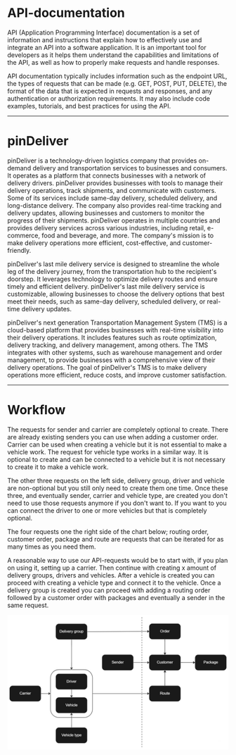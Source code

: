 # API-documentation

API (Application Programming Interface) documentation is a set of information and instructions that explain how to effectively use and integrate an API into a software application. It is an important tool for developers as it helps them understand the capabilities and limitations of the API, as well as how to properly make requests and handle responses.

API documentation typically includes information such as the endpoint URL, the types of requests that can be made (e.g. GET, POST, PUT, DELETE), the format of the data that is expected in requests and responses, and any authentication or authorization requirements. It may also include code examples, tutorials, and best practices for using the API.

---

# pinDeliver

pinDeliver is a technology-driven logistics company that provides on-demand delivery and transportation services to businesses and consumers. It operates as a platform that connects businesses with a network of delivery drivers. pinDeliver provides businesses with tools to manage their delivery operations, track shipments, and communicate with customers. Some of its services include same-day delivery, scheduled delivery, and long-distance delivery. The company also provides real-time tracking and delivery updates, allowing businesses and customers to monitor the progress of their shipments. pinDeliver operates in multiple countries and provides delivery services across various industries, including retail, e-commerce, food and beverage, and more. The company's mission is to make delivery operations more efficient, cost-effective, and customer-friendly.

pinDeliver's last mile delivery service is designed to streamline the whole leg of the delivery journey, from the transportation hub to the recipient's doorstep. It leverages technology to optimize delivery routes and ensure timely and efficient delivery. pinDeliver's last mile delivery service is customizable, allowing businesses to choose the delivery options that best meet their needs, such as same-day delivery, scheduled delivery, or real-time delivery updates.

pinDeliver's next generation Transportation Management System (TMS) is a cloud-based platform that provides businesses with real-time visibility into their delivery operations. It includes features such as route optimization, delivery tracking, and delivery management, among others. The TMS integrates with other systems, such as warehouse management and order management, to provide businesses with a comprehensive view of their delivery operations. The goal of pinDeliver's TMS is to make delivery operations more efficient, reduce costs, and improve customer satisfaction.

---

# Workflow

The requests for sender and carrier are completely optional to create. There are already existing senders you can use when adding a customer order. Carrier can be used when creating a vehicle but it is not essential to make a vehicle work.
The request for vehicle type works in a similar way. It is optional to create and can be connected to a vehicle but it is not necessary to create it to make a vehicle work.

The other three requests on the left side, delivery group, driver and vehicle are non-optional but you still only need to create them one time. Once these three, and eventually sender, carrier and vehicle type, are created you don't need to use those requests anymore if you don't want to. If you want to you can connect the driver to one or more vehicles but that is completely optional.

The four requests one the right side of the chart below; routing order, customer order, package and route are requests that can be iterated for as many times as you need them.

A reasonable way to use our API-requests would be to start with, if you plan on using it, setting up a carrier.
Then continue with creating x amount of delivery groups, drivers and vehicles. After a vehicle is created you can proceed with creating a vehicle type and connect it to the vehicle.
Once a delivery group is created you can proceed with adding a routing order followed by a customer order with packages and eventually a sender in the same request.

![Flowchart](/images/flowchart_all.jpg)
